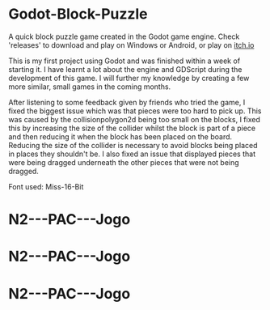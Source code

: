 # Godot-Block-Puzzle

A quick block puzzle game created in the Godot game engine. Check 'releases' to download and play on Windows or Android, or play on [itch.io](https://blakeles.itch.io/block-puzzle-godot)

This is my first project using Godot and was finished within a week of starting it. I have learnt a lot about the engine and GDScript during the development of this game.
I will further my knowledge by creating a few more similar, small games in the coming months.

After listening to some feedback given by friends who tried the game, I fixed the biggest issue which was that pieces were too hard to pick up. This was caused by the collisionpolygon2d being too small on the blocks, I fixed this by increasing the size of the collider whilst the block is part of a piece and then reducing it when the block has been placed on the board. Reducing the size of the collider is necessary to avoid blocks being placed in places they shouldn't be. I also fixed an issue that displayed pieces that were being dragged underneath the other pieces that were not being dragged.

Font used: Miss-16-Bit
# N2---PAC---Jogo
# N2---PAC---Jogo
# N2---PAC---Jogo
